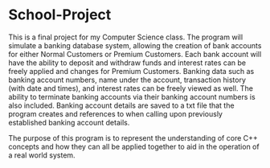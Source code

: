 # School-Project

This is a final project for my Computer Science class.
The program will simulate a banking database system, allowing the creation of bank accounts for either Normal Customers or Premium Customers.
Each bank account will have the ability to deposit and withdraw funds and interest rates can be freely applied and changes for Premium Customers.
Banking data such as banking account numbers, name under the account, transaction history (with date and times), and interest rates can be freely viewed as well.
The ability to terminate banking accounts via their banking account numbers is also included.
Banking account details are saved to a txt file that the program creates and references to when calling upon previously established banking account details.

The purpose of this program is to represent the understanding of core C++ concepts and how they can all be applied together to aid in the operation of a real world system.
